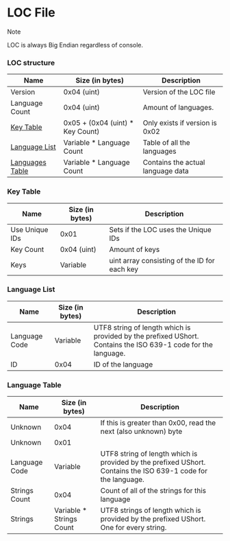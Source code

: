 # LOC File

> [!NOTE]
> LOC is always Big Endian regardless of console.

### LOC structure
| Name | Size (in bytes) | Description |
|------|-----------------|-------------|
| Version | 0x04 (uint) | Version of the LOC file | 
| Language Count | 0x04 (uint) | Amount of languages. | 
| [Key Table](./LOC.md/#key-table) | 0x05 + (0x04 (uint) * Key Count)  | Only exists if version is 0x02 |
| [Language List](./LOC.md/#language-list) | Variable * Language Count | Table of all the languages |
| [Languages Table](./LOC.md/#string-table) | Variable * Language Count | Contains the actual language data | 

### Key Table
| Name | Size (in bytes) | Description |
|------|-----------------|-------------|
| Use Unique IDs | 0x01 | Sets if the LOC uses the Unique IDs | 
| Key Count | 0x04 (uint) | Amount of keys | 
| Keys | Variable | uint array consisting of the ID for each key |

### Language List
| Name | Size (in bytes) | Description |
|------|-----------------|-------------|
| Language Code | Variable | UTF8 string of length which is provided by the prefixed UShort. Contains the ISO 639-1 code for the language. |
| ID | 0x04 | ID of the language |

### Language Table
| Name | Size (in bytes) | Description |
|------|-----------------|-------------|
| Unknown | 0x04 | If this is greater than 0x00, read the next (also unknown) byte |
| Unknown | 0x01 | |
| Language Code | Variable | UTF8 string of length which is provided by the prefixed UShort. Contains the ISO 639-1 code for the language. | 
| Strings Count | 0x04 | Count of all of the strings for this language |
| Strings | Variable * Strings Count | UTF8 strings of length which is provided by the prefixed UShort. One for every string. |
